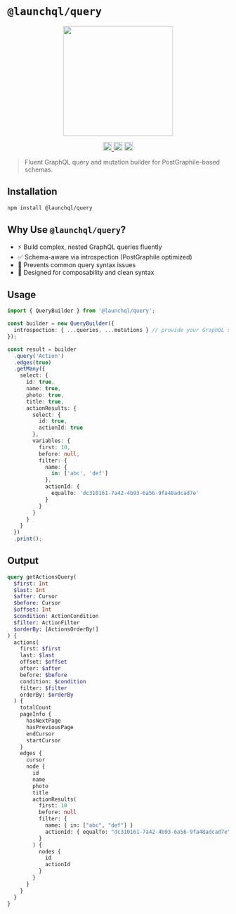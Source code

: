 # `@launchql/query`

<p align="center" width="100%">
  <img height="250" src="https://github.com/user-attachments/assets/d0456af5-b6e9-422e-a45d-2574d5be490f" />
</p>

<p align="center" width="100%">
  <a href="https://github.com/launchql/launchql/actions/workflows/run-tests.yaml">
    <img height="20" src="https://github.com/launchql/launchql/actions/workflows/run-tests.yaml/badge.svg" />
  </a>
   <a href="https://github.com/launchql/launchql/blob/main/LICENSE"><img height="20" src="https://img.shields.io/badge/license-MIT-blue.svg"/></a>
   <a href="https://www.npmjs.com/package/@launchql/query"><img height="20" src="https://img.shields.io/github/package-json/v/launchql/launchql?filename=packages%query%2Fpackage.json"/></a>
</p>

> Fluent GraphQL query and mutation builder for PostGraphile-based schemas.

## Installation

```sh
npm install @launchql/query
```

## Why Use `@launchql/query`?

* ⚡ Build complex, nested GraphQL queries fluently
* ✅ Schema-aware via introspection (PostGraphile optimized)
* 🧠 Prevents common query syntax issues
* 🧩 Designed for composability and clean syntax

## Usage

```ts
import { QueryBuilder } from '@launchql/query';

const builder = new QueryBuilder({
  introspection: { ...queries, ...mutations } // provide your GraphQL schema metadata
});

const result = builder
  .query('Action')
  .edges(true)
  .getMany({
    select: {
      id: true,
      name: true,
      photo: true,
      title: true,
      actionResults: {
        select: {
          id: true,
          actionId: true
        },
        variables: {
          first: 10,
          before: null,
          filter: {
            name: {
              in: ['abc', 'def']
            },
            actionId: {
              equalTo: 'dc310161-7a42-4b93-6a56-9fa48adcad7e'
            }
          }
        }
      }
    }
  })
  .print();
```

## Output

```graphql
query getActionsQuery(
  $first: Int
  $last: Int
  $after: Cursor
  $before: Cursor
  $offset: Int
  $condition: ActionCondition
  $filter: ActionFilter
  $orderBy: [ActionsOrderBy!]
) {
  actions(
    first: $first
    last: $last
    offset: $offset
    after: $after
    before: $before
    condition: $condition
    filter: $filter
    orderBy: $orderBy
  ) {
    totalCount
    pageInfo {
      hasNextPage
      hasPreviousPage
      endCursor
      startCursor
    }
    edges {
      cursor
      node {
        id
        name
        photo
        title
        actionResults(
          first: 10
          before: null
          filter: {
            name: { in: ["abc", "def"] }
            actionId: { equalTo: "dc310161-7a42-4b93-6a56-9fa48adcad7e" }
          }
        ) {
          nodes {
            id
            actionId
          }
        }
      }
    }
  }
}
```